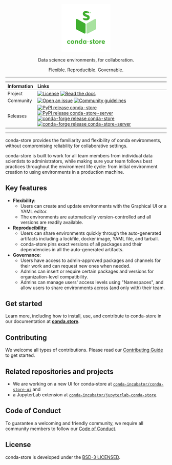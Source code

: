 <div align="center">
  <img src="./docusaurus-docs/community/images/logos/conda-store-logo-vertical-lockup.svg" alt="conda-store logo" width="30%">
  <p>
  Data science environments, for collaboration.

Flexible. Reproducible. Governable.

  </p>
</div>

---

| Information | Links|
| :---------- | :-----|
| Project | [![License](https://img.shields.io/badge/License-BSD%203--Clause-gray.svg?colorA=2b2d42&colorB=206532&style=flat.svg)](https://opensource.org/licenses/BSD-3-Clause) [![Read the docs](https://img.shields.io/badge/%F0%9F%93%96%20Read-the%20docs-gray.svg?colorA=2b2d42&colorB=206532&style=flat.svg)](https://conda.store)|
|Community | [![Open an issue](https://img.shields.io/badge/%F0%9F%93%9D%20Open-an%20issue-gray.svg?colorA=2b2d42&colorB=206532&style=flat.svg)](https://github.com/conda-incubator/conda-store/issues/new/choose) [![Community guidelines](https://img.shields.io/badge/🤝%20Community-guidelines-gray.svg?colorA=2b2d42&colorB=206532&style=flat.svg)](https://conda.store/community/introduction)|
|Releases | [![PyPI release conda-store](https://img.shields.io/pypi/v/conda-store)](https://badge.fury.io/py/conda-store?label=pypi%20conda-store&style=flat.svg) [![PyPI release conda-store-server](https://img.shields.io/pypi/v/conda-store-server?label=pypi%20conda-store-server)](https://badge.fury.io/py/conda-store-server) [![conda-forge release conda-store](https://img.shields.io/conda/vn/conda-forge/conda-store?label=conda-forge%20conda-store)]((https://anaconda.org/conda-forge/conda-store)) [![conda-forge release conda-store-server](https://img.shields.io/conda/vn/conda-forge/conda-store-server?label=conda-forge%20conda-store-server)]((https://anaconda.org/conda-forge/conda-store-server)) |

---

conda-store provides the familiarity and flexibility of conda environments, without compromising reliability for
collaborative settings.

conda-store is built to work for all team members from individual data scientists to administrators,
while making sure your team follows best practices throughout the environment life cycle:
from initial environment creation to using environments in a production machine.

## Key features

- **Flexibility**:
  - Users can create and update environments with the Graphical UI or a YAML editor.
  - The environments are automatically version-controlled and all versions are readily available.
- **Reproducibility**:
  - Users can share environments quickly through the auto-generated artifacts including a lockfile, docker image, YAML file, and tarball.
  - conda-store pins exact versions of all packages and their dependencies in all the auto-generated artifacts.
- **Governance**:
  - Users have access to admin-approved packages and channels for their work and can request new ones when needed.
  - Admins can insert or require certain packages and versions for organization-level compatibility.
  - Admins can manage users' access levels using "Namespaces", and allow users to share environments across (and only with) their team.

## Get started

Learn more, including how to install, use, and contribute to conda-store in our documentation at [**conda.store**](https://conda.store/).

## Contributing

We welcome all types of contributions. Please read our [Contributing Guide](https://conda.store/community/contribute/) to get started.

## Related repositories and projects

- We are working on a new UI for conda-store at [`conda-incubator/conda-store-ui`](https://github.com/conda-incubator/conda-store-ui) and
- a JupyterLab extension at [`conda-incubator/jupyterlab-conda-store`](https://github.com/conda-incubator/jupyterlab-conda-store).

## Code of Conduct

To guarantee a welcoming and friendly community, we require all community members to follow our [Code of Conduct](https://github.com/conda-incubator/governance/blob/main/CODE_OF_CONDUCT.md).

## License

conda-store is developed under the [BSD-3 LICENSED](./LICENSE).
